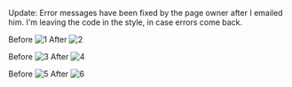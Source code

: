 Update: Error messages have been fixed by the page owner after I emailed him. I'm leaving the code in the style, in case errors come back.

Before
![1](https://user-images.githubusercontent.com/1388389/42376555-d3b56680-811f-11e8-9816-8201bc142b1b.png)
After
![2](https://user-images.githubusercontent.com/1388389/42376556-d3d668a8-811f-11e8-95bd-9ec2f60a1d1f.png)

Before
![3](https://user-images.githubusercontent.com/1388389/42376550-d33394fc-811f-11e8-8e22-629f203f9bbd.png)
After
![4](https://user-images.githubusercontent.com/1388389/42376551-d352b7a6-811f-11e8-8939-aa67d86d551d.png)

Before
![5](https://user-images.githubusercontent.com/1388389/42376552-d375154e-811f-11e8-94fb-89499f85f30c.png)
After
![6](https://user-images.githubusercontent.com/1388389/42376554-d397b702-811f-11e8-92a4-79148f2e02eb.png)
